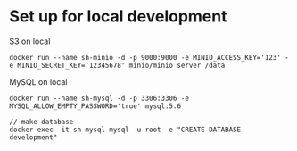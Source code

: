 # Set up for local development

S3 on local

```
docker run --name sh-minio -d -p 9000:9000 -e MINIO_ACCESS_KEY='123' -e MINIO_SECRET_KEY='12345678' minio/minio server /data
```

MySQL on local

```
docker run --name sh-mysql -d -p 3306:3306 -e MYSQL_ALLOW_EMPTY_PASSWORD='true' mysql:5.6

// make database
docker exec -it sh-mysql mysql -u root -e "CREATE DATABASE development"
```

